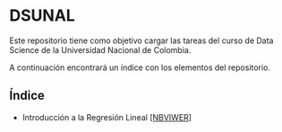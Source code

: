 # DSUNAL
Este repositorio tiene como objetivo cargar las tareas del curso de Data Science de la Universidad Nacional de Colombia.

A continuación encontrará un índice con los elementos del repositorio.

## Índice

- Introducción a la Regresión Lineal [[NBVIWER]](https://nbviewer.jupyter.org/github/juancop/DSUNAL/blob/main/Tarea%202/Regresion_Lineal.ipynb)